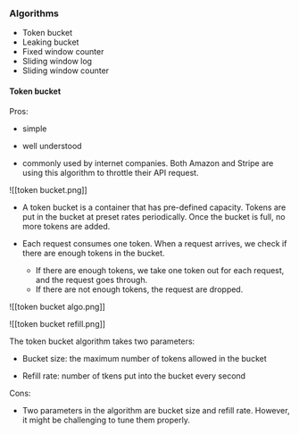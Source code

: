### Algorithms
- Token bucket
- Leaking bucket
- Fixed window counter
- Sliding window log
- Sliding window counter

#### Token bucket

Pros:
- simple

- well understood

- commonly used by internet companies. Both Amazon and Stripe are using this algorithm to throttle their API request.


![[token bucket.png]]
- A token bucket is a container that has pre-defined capacity. Tokens are put in the bucket at preset rates periodically. Once the bucket is full, no more tokens are added.

- Each request consumes one token. When a request arrives, we check if there are enough tokens in the bucket.
	- If there are enough tokens, we take one token out for each request, and the request goes through.
	- If there are not enough tokens, the request are dropped.

![[token bucket algo.png]]

![[token bucket refill.png]]

The token bucket algorithm takes two parameters:

- Bucket size: the maximum number of tokens allowed in the bucket

- Refill rate: number of tkens put into the bucket every second

Cons:

- Two parameters in the algorithm are bucket size and refill rate. However, it might be challenging to tune them properly.
